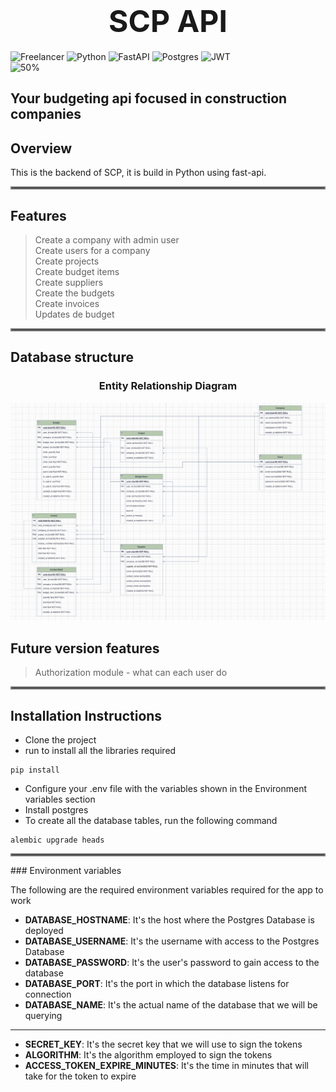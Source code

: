 # <center style="font-size: 3rem;">**SCP API**</center>
![Freelancer](https://img.shields.io/badge/Freelancer-29B2FE?style=for-the-badge&logo=Freelancer&logoColor=white)
![Python](https://img.shields.io/badge/python-3670A0?style=for-the-badge&logo=python&logoColor=ffdd54)
![FastAPI](https://img.shields.io/badge/FastAPI-005571?style=for-the-badge&logo=fastapi)
![Postgres](https://img.shields.io/badge/postgres-%23316192.svg?style=for-the-badge&logo=postgresql&logoColor=white)
![JWT](https://img.shields.io/badge/JWT-black?style=for-the-badge&logo=JSON%20web%20tokens)
\
![50%](https://progress-bar.dev/30)
## Your budgeting api focused in construction companies
## Overview
This is the backend of SCP, it is build in Python using fast-api.

<hr style="border: 2px solid gray;" />

## Features

> Create a company with admin user\
> Create users for a company\
> Create projects\
> Create budget items\
> Create suppliers\
> Create the budgets\
> Create invoices\
> Updates de budget 
<hr style="border: 2px solid gray;" />

## Database structure

### <center>Entity Relationship Diagram</center>
![Entity Relationship Diagram](./images/entity-relationship.png)

## Future version features

> Authorization module - what can each user do
<hr style="border: 2px solid gray;" />

## Installation Instructions

- Clone the project
- run to install all the libraries required
```
pip install
``` 
- Configure your .env file with the variables shown in the Environment variables section 
- Install postgres
- To create all the database tables, run the following command
```
alembic upgrade heads
``` 
<hr style="border: 2px solid gray;" />
### Environment variables

The following are the required environment variables required for the app to
work

- **DATABASE_HOSTNAME**: It's the host where the Postgres Database is deployed
- **DATABASE_USERNAME**:  It's the username with access to the Postgres Database
- **DATABASE_PASSWORD**:  It's the user's password to gain access to the database
- **DATABASE_PORT**:  It's the port in which the database listens for connection
- **DATABASE_NAME**: It's the actual name of the database that we will be querying
---
- **SECRET_KEY**: It's the secret key that we will use to sign the tokens
- **ALGORITHM**: It's the algorithm employed to sign the tokens
- **ACCESS_TOKEN_EXPIRE_MINUTES**: It's the time in minutes that will take for the token to expire

